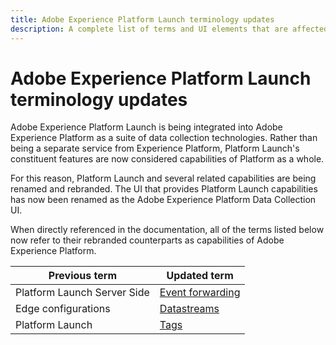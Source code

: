 ```yaml
---
title: Adobe Experience Platform Launch terminology updates
description: A complete list of terms and UI elements that are affected by the Adobe Experience Platform Launch rebranding.
---
```

# Adobe Experience Platform Launch terminology updates

Adobe Experience Platform Launch is being integrated into Adobe Experience Platform as a suite of data collection technologies. Rather than being a separate service from Experience Platform, Platform Launch's constituent features are now considered capabilities of Platform as a whole.

For this reason, Platform Launch and several related capabilities are being renamed and rebranded. The UI that provides Platform Launch capabilities has now been renamed as the Adobe Experience Platform Data Collection UI.

When directly referenced in the documentation, all of the terms listed below now refer to their rebranded counterparts as capabilities of Adobe Experience Platform.

| Previous term | Updated term |
|---|---|
| Platform Launch Server Side | [Event forwarding](./launch-reference/server-side-information/server-side-overview.md) |
| Edge configurations  |  [Datastreams](https://experienceleague.adobe.com/docs/experience-platform/edge/fundamentals/datastreams.html) |
| Platform Launch | [Tags](./home.md) |
